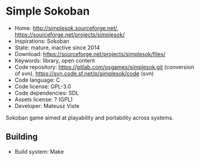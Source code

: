 # Simple Sokoban

- Home: http://simplesok.sourceforge.net/, https://sourceforge.net/projects/simplesok/
- Inspirations: Sokoban
- State: mature, inactive since 2014
- Download: https://sourceforge.net/projects/simplesok/files/
- Keywords: library, open content
- Code repository: https://gitlab.com/osgames/simplesok.git (conversion of svn), https://svn.code.sf.net/p/simplesok/code (svn)
- Code language: C
- Code license: GPL-3.0
- Code dependencies: SDL
- Assets license: ? (GPL)
- Developer: Mateusz Viste

Sokoban game aimed at playability and portability across systems.

## Building

- Build system: Make
